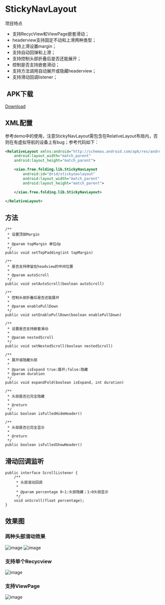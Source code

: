# StickyNavLayout

项目特点
* 支持RecycView和ViewPage嵌套滑动；
* headerview支持固定不动和上滑两种类型；
* 支持上滑设置margin；
* 支持自动回弹和上滑；
* 支持控制头部折叠后是否还能展开；
* 控制是否支持嵌套滑动；
* 支持方法调用自动展开或隐藏headerview；
* 支持滑动回调listener；

##  APK下载
[Download](https://github.com/linuxjava/FoldingWidget/raw/master/apk/app-debug.apk)

## XML配置
参考demo中的使用，注意StickyNavLayout需包含在RelativeLayout布局内，否则在有虚拟导航的设备上有bug；参考代码如下：
```xml
<RelativeLayout xmlns:android="http://schemas.android.com/apk/res/android"
    android:layout_width="match_parent"
    android:layout_height="match_parent">

    <xiao.free.folding.lib.StickyNavLayout
        android:id="@+id/stickynavlayout"
        android:layout_width="match_parent"
        android:layout_height="match_parent">

    </xiao.free.folding.lib.StickyNavLayout>

</RelativeLayout>
```
## 方法

```
/**
 * 设置顶部Margin
 *
 * @param topMargin 单位dp
 */
public void setTopPadding(int topMargin)

/**
 * 是否支持停留在headview的中间位置
 *
 * @param autoScroll
 */
public void setAutoScroll(boolean autoScroll)

/**
 * 控制头部折叠后是否还能展开
 *
 * @param enablePullDown
 */
public void setEnablePullDown(boolean enablePullDown)

/**
 * 设置是否支持嵌套滑动
 *
 * @param nestedScroll
 */
public void setNestedScroll(boolean nestedScroll)

/**
 * 展开或隐藏头部
 *
 * @param isExpand true:展开;false:隐藏
 * @param duration
 */
public void expandFold(boolean isExpand, int duration)

/**
 * 头部是否已完全隐藏
 *
 * @return
 */
public boolean isFulledHideHeader()

/**
 * 头部是否已完全显示
 *
 * @return
 */
public boolean isFulledShowHeader()
```

## 滑动回调监听

```
public interface ScrollListener {
    /**
     * 头部滚动回调
     *
     * @param percentage 0~1:头部隐藏；1~0头部显示
     */
    void onScroll(float percentage);
}
```

## 效果图
### 两种头部滑动效果
![image](https://github.com/linuxjava/FoldingWidget/raw/master/gif/1.gif)
![image](https://github.com/linuxjava/FoldingWidget/raw/master/gif/2.gif)
### 支持单个Recycview
![image](https://github.com/linuxjava/FoldingWidget/raw/master/gif/3.gif)
### 支持ViewPage
![image](https://github.com/linuxjava/FoldingWidget/raw/master/gif/4.gif)




